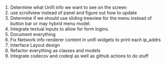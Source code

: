 1. Determine what Unifi info we want to see on the screen
2. use scrollview instead of panel and figure out how to update
3. Determine if we should use sliding treeview for the menu instead of button bar 
   or may hybrid menu model. 
4. Integrate textual inputs to allow for form logins.
5. Document everything
6. Fix Network info renderer content in unifi widgets to print each ip_addrs
7. Interface Layout design
8. Refactor everything as classes and models
9. Integrate codecov and codeql as well as github actions to do stuff
